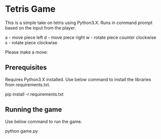 # Tetris Game
This is a simple take on tetris using Python3.X. Runs in command prompt based on the input from the player.

a - move piece left
d - move piece right
w - rotate piece counter clockwise
s - rotate piece clockwise
  <!-- *                  *
  *                  *
  *                  *
  *                  *
  *                  *
  *                  *
  *                  *
  *       **         *
  *       **         *
  *                  *
  *                  *
  *                  *
  *                  *
  *                  *
  *                  *
  *                  *
  *                  *
  *      **          *
  *       **         *
  ******************** -->


Please make a move:

## Prerequisites
Requires Python3.X installed. Use below command to install the libraries from requirements.txt.

pip install -r requirements.txt

## Running the game
Use below command to run the game.

python game.py